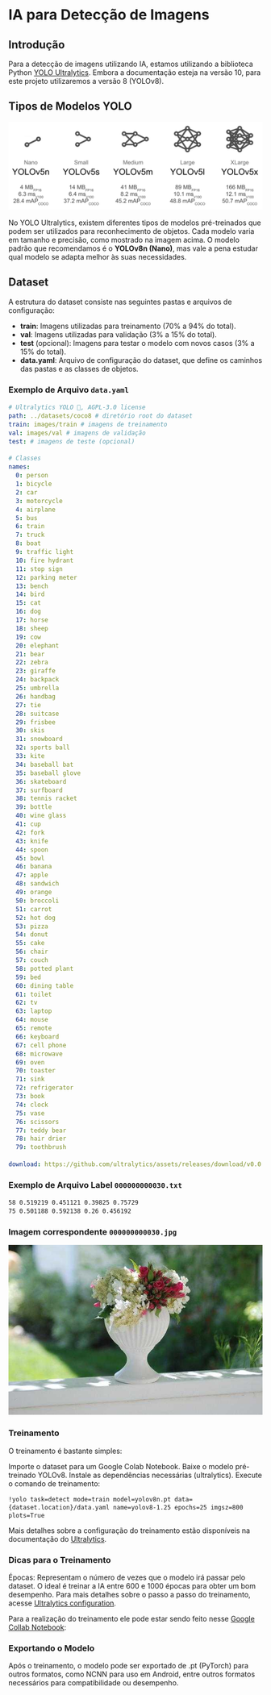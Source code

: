# IA para Detecção de Imagens

## Introdução

Para a detecção de imagens utilizando IA, estamos utilizando a biblioteca Python [YOLO Ultralytics](https://docs.ultralytics.com/models/yolov10/#comparisons). Embora a documentação esteja na versão 10, para este projeto utilizaremos a versão 8 (YOLOv8).

## Tipos de Modelos YOLO
![YOLOv5 Variants](YOLOv5-variations.png)

No YOLO Ultralytics, existem diferentes tipos de modelos pré-treinados que podem ser utilizados para reconhecimento de objetos. Cada modelo varia em tamanho e precisão, como mostrado na imagem acima. O modelo padrão que recomendamos é o **YOLOv8n (Nano)**, mas vale a pena estudar qual modelo se adapta melhor às suas necessidades.

## Dataset

A estrutura do dataset consiste nas seguintes pastas e arquivos de configuração:

- **train**: Imagens utilizadas para treinamento (70% a 94% do total).
- **val**: Imagens utilizadas para validação (3% a 15% do total).
- **test** (opcional): Imagens para testar o modelo com novos casos (3% a 15% do total).
- **data.yaml**: Arquivo de configuração do dataset, que define os caminhos das pastas e as classes de objetos.

### Exemplo de Arquivo `data.yaml`

```yaml
# Ultralytics YOLO 🚀, AGPL-3.0 license
path: ../datasets/coco8 # diretório root do dataset
train: images/train # imagens de treinamento
val: images/val # imagens de validação
test: # imagens de teste (opcional)

# Classes
names:
  0: person
  1: bicycle
  2: car
  3: motorcycle
  4: airplane
  5: bus
  6: train
  7: truck
  8: boat
  9: traffic light
  10: fire hydrant
  11: stop sign
  12: parking meter
  13: bench
  14: bird
  15: cat
  16: dog
  17: horse
  18: sheep
  19: cow
  20: elephant
  21: bear
  22: zebra
  23: giraffe
  24: backpack
  25: umbrella
  26: handbag
  27: tie
  28: suitcase
  29: frisbee
  30: skis
  31: snowboard
  32: sports ball
  33: kite
  34: baseball bat
  35: baseball glove
  36: skateboard
  37: surfboard
  38: tennis racket
  39: bottle
  40: wine glass
  41: cup
  42: fork
  43: knife
  44: spoon
  45: bowl
  46: banana
  47: apple
  48: sandwich
  49: orange
  50: broccoli
  51: carrot
  52: hot dog
  53: pizza
  54: donut
  55: cake
  56: chair
  57: couch
  58: potted plant
  59: bed
  60: dining table
  61: toilet
  62: tv
  63: laptop
  64: mouse
  65: remote
  66: keyboard
  67: cell phone
  68: microwave
  69: oven
  70: toaster
  71: sink
  72: refrigerator
  73: book
  74: clock
  75: vase
  76: scissors
  77: teddy bear
  78: hair drier
  79: toothbrush

download: https://github.com/ultralytics/assets/releases/download/v0.0.0/coco8.zip
```

### Exemplo de Arquivo Label `000000000030.txt`
```txt
58 0.519219 0.451121 0.39825 0.75729
75 0.501188 0.592138 0.26 0.456192
```
### Imagem correspondente `000000000030.jpg`
![Exemplo de Imagem](000000000030.jpg)

### Treinamento
O treinamento é bastante simples:

Importe o dataset para um Google Colab Notebook.
Baixe o modelo pré-treinado YOLOv8.
Instale as dependências necessárias (ultralytics).
Execute o comando de treinamento:

```
!yolo task=detect mode=train model=yolov8n.pt data={dataset.location}/data.yaml name=yolov8-1.25 epochs=25 imgsz=800 plots=True
```

Mais detalhes sobre a configuração do treinamento estão disponíveis na documentação do [Ultralytics](https://docs.ultralytics.com/usage/cfg/).

### Dicas para o Treinamento
Épocas: Representam o número de vezes que o modelo irá passar pelo dataset. O ideal é treinar a IA entre 600 e 1000 épocas para obter um bom desempenho.
Para mais detalhes sobre o passo a passo do treinamento, acesse [Ultralytics configuration](https://docs.ultralytics.com/usage/cfg/).

Para a realização do treinamento ele pode estar sendo feito nesse [Google Collab Notebook](https://colab.research.google.com/drive/1DaVplS3VBNj-nZo0f9qm1D-LokmpVyeT#scrollTo=FIQ_zeUGIp43): 

### Exportando o Modelo
Após o treinamento, o modelo pode ser exportado de .pt (PyTorch) para outros formatos, como NCNN para uso em Android, entre outros formatos necessários para compatibilidade ou desempenho.

